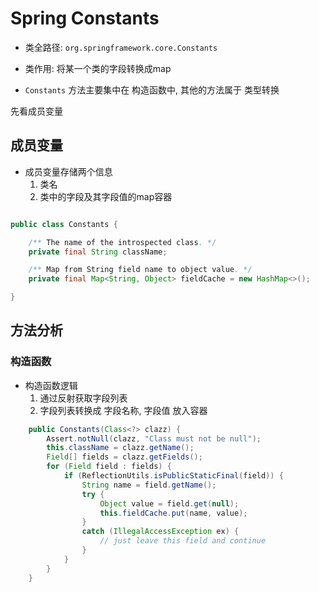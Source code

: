 # Spring Constants
- 类全路径: `org.springframework.core.Constants`
- 类作用: 将某一个类的字段转换成map 

- `Constants` 方法主要集中在 构造函数中, 其他的方法属于 类型转换


先看成员变量 
## 成员变量

- 成员变量存储两个信息
    1. 类名
    2. 类中的字段及其字段值的map容器
    

```java

public class Constants {

    /** The name of the introspected class. */
    private final String className;

    /** Map from String field name to object value. */
    private final Map<String, Object> fieldCache = new HashMap<>();

}
```


## 方法分析

### 构造函数

- 构造函数逻辑
    1. 通过反射获取字段列表
    2. 字段列表转换成 字段名称, 字段值 放入容器

```java
	public Constants(Class<?> clazz) {
		Assert.notNull(clazz, "Class must not be null");
		this.className = clazz.getName();
		Field[] fields = clazz.getFields();
		for (Field field : fields) {
			if (ReflectionUtils.isPublicStaticFinal(field)) {
				String name = field.getName();
				try {
					Object value = field.get(null);
					this.fieldCache.put(name, value);
				}
				catch (IllegalAccessException ex) {
					// just leave this field and continue
				}
			}
		}
	}

```